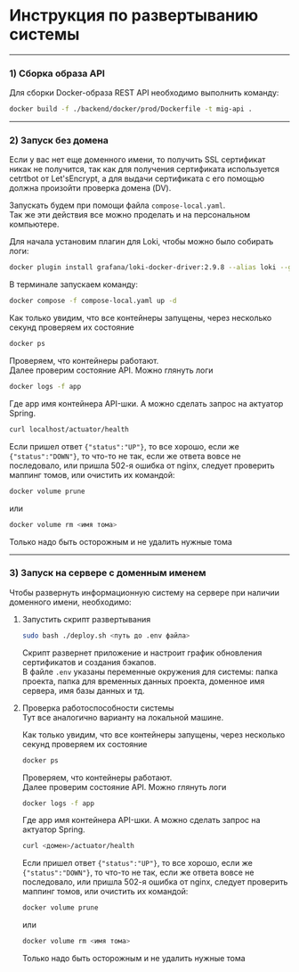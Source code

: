 # Инструкция по развертыванию системы

---

### 1) Сборка образа API
Для сборки Docker-образа REST API необходимо выполнить команду:
```bash
docker build -f ./backend/docker/prod/Dockerfile -t mig-api .
```

---

### 2) Запуск без домена
Если у вас нет еще доменного имени, то получить SSL сертификат никак не получится,
так как для получения сертификата используется cetrtbot от Let'sEncrypt, 
а для выдачи сертификата с его помощью должна произойти проверка домена (DV).  

Запускать будем при помощи файла ```compose-local.yaml```.  
Так же эти действия все можно проделать и на персональном компьютере.

Для начала установим плагин для Loki, чтобы можно было собирать логи:
```bash
docker plugin install grafana/loki-docker-driver:2.9.8 --alias loki --grant-all-permissions
```

В терминале запускаем команду:
```bash
docker compose -f compose-local.yaml up -d
```
Как только увидим, что все контейнеры запущены, через несколько секунд проверяем
их состояние
```bash
docker ps
```
Проверяем, что контейнеры работают.  
Далее проверим состояние API. Можно глянуть логи 
```bash
docker logs -f app
```
Где app имя контейнера API-шки.
А можно сделать запрос на актуатор Spring.
```bash
curl localhost/actuator/health
```
Если пришел ответ ```{"status":"UP"}```, то все хорошо, если же ```{"status":"DOWN"}```,
то что-то не так, если же ответа вовсе не последовало, или пришла 502-я ошибка от nginx,
следует проверить маппинг томов, или очистить их командой:
```bash
docker volume prune
```
или
```bash
docker volume rm <имя тома>
```
Только надо быть осторожным и не удалить нужные тома

---

### 3) Запуск на сервере с доменным именем
Чтобы развернуть информационную систему на сервере при наличии доменного имени, необходимо:
1. Запустить скрипт развертывания  
    ```bash
    sudo bash ./deploy.sh <путь до .env файла>
    ```

   Скрипт развернет приложение и настроит график обновления сертификатов и создания бэкапов.  
   В файле ```.env``` указаны переменные окружения для системы: папка проекта, папка для временных данных проекта, 
   доменное имя сервера, имя базы данных и тд.


2. Проверка работоспособности системы  
   Тут все аналогично варианту на локальной машине.

   Как только увидим, что все контейнеры запущены, через несколько секунд проверяем
   их состояние
   ```bash
   docker ps
   ```
   Проверяем, что контейнеры работают.  
   Далее проверим состояние API. Можно глянуть логи
   ```bash
   docker logs -f app
   ```
   Где app имя контейнера API-шки.
   А можно сделать запрос на актуатор Spring.
   ```bash
   curl <домен>/actuator/health
   ```
   Если пришел ответ ```{"status":"UP"}```, то все хорошо, если же ```{"status":"DOWN"}```,
   то что-то не так, если же ответа вовсе не последовало, или пришла 502-я ошибка от nginx,
   следует проверить маппинг томов, или очистить их командой:
   ```bash
   docker volume prune
   ```
   или
   ```bash
   docker volume rm <имя тома>
   ```
   Только надо быть осторожным и не удалить нужные тома
